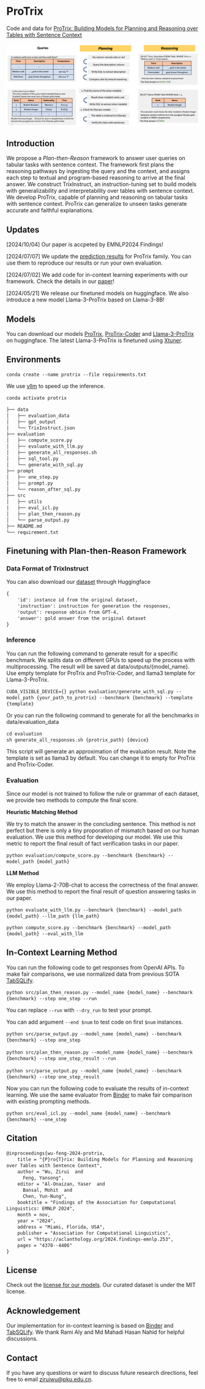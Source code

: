 # ProTrix
Code and data for [ProTrix: Building Models for Planning and Reasoning over Tables with Sentence Context](https://aclanthology.org/2024.findings-emnlp.253/)

![Plan-then-Reason](framework.png)

## Introduction
We propose a *Plan-then-Reason* framework to answer user queries on tabular tasks with sentence context. The framework first plans the reasoning pathways by ingesting the query and the context, and assigns each step to textual and program-based reasoning to arrive at the final answer. We construct TrixInstruct, an instruction-tuning set to build models with generalizability and interpretability over tables with sentence context. We develop ProTrix, capable of planning and reasoning on tabular tasks with sentence context. ProTrix can generalize to unseen tasks generate accurate and faithful explanations.

## Updates
[2024/10/04] Our paper is accpeted by EMNLP2024 Findings!

[2024/07/07] We update the [prediction results](https://github.com/WilliamZR/ProTrix/tree/main/data/protrix_output) for ProTrix family. You can use them to reproduce our results or run your own evaluation.

[2024/07/02] We add code for in-context learning experiments with our framework. Check the details in our [paper]((https://arxiv.org/pdf/2403.02177.pdf))!

[2024/05/21] We release our finetuned models on huggingface. We also introduce a new model Llama-3-ProTrix based on Llama-3-8B!

## Models
You can download our models [ProTrix](https://huggingface.co/pkupie/ProTrix), [ProTrix-Coder](https://huggingface.co/pkupie/ProTrix-Coder) and [Llama-3-ProTrix](https://huggingface.co/pkupie/Llama-3-ProTrix) on huggingface. The latest Llama-3-ProTrix is finetuned using [Xtuner](https://github.com/InternLM/xtuner).

## Environments
```
conda create --name protrix --file requirements.txt
```
We use [vllm](https://github.com/vllm-project/vllm) to speed up the inference. 
```
conda activate protrix
```
```
├── data
│   ├── evaluation_data
│   ├── gpt_output
│   └── TrixInstruct.json
├── evaluation
│   ├── compute_score.py
│   ├── evaluate_with_llm.py
│   ├── generate_all_responses.sh
│   ├── sql_tool.py
│   └── generate_with_sql.py
├── prompt
│   ├── one_step.py
│   ├── prompt.py
│   └── reason_after_sql.py
├── src
│   ├── utils
|   ├── eval_icl.py
│   ├── plan_then_reason.py
│   └── parse_output.py
├── README.md
└── requirement.txt
```
## Finetuning with Plan-then-Reason Framework
### Data Format of TrixInstruct
You can also download our [dataset](https://huggingface.co/datasets/pkupie/TrixInstruct) through Huggingface
```
{
    'id': instance id from the original dataset,
    'instruction': instruction for generation the responses,
    'output': response obtain from GPT-4,
    'answer': gold answer from the original dataset
}
```

### Inference
You can run the following command to generate result for a specific benchmark. We splits data on different GPUs to speed up the process with multiprocessing. The result will be saved at data/outputs/{model_name}. Use empty template for ProTrix and ProTrix-Coder, and llama3 template for Llama-3-ProTrix.
```
CUDA_VISIBLE_DEVICE={} python evaluation/generate_with_sql.py --model_path {your_path_to_protrix} --benchmark {benchmark} --template {template}
```
Or you can run the following command to generate for all the benchmarks in data/evaluation_data
```
cd evaluation
sh generate_all_responses.sh {protrix_path} {device}
```
This script will generate an approximation of the evaluation result. Note the template is set as llama3 by default. You can change it to empty for ProTrix and ProTrix-Coder.
### Evaluation
Since our model is not trained to follow the rule or grammar of each dataset, we provide two methods to compute the final score.

**Heuristic Matching Method**

We try to match the answer in the concluding sentence. This method is not perfect but there is only a tiny proporation of mismatch based on our human evaluation. We use this method for developing our model. We use this metric to report the final result of fact verification tasks in our paper.
```
python evaluation/compute_score.py --benchmark {benchmark} --model_path {model_path}
```
**LLM Method**

We employ Llama-2-70B-chat to access the correctness of the final answer. We use this method to report the final result of question answering tasks in our paper.
```
python evaluate_with_llm.py --benchmark {benchmark} --model_path {model_path} --llm_path {llm_path}
```
```
python compute_score.py --benchmark {benchmark} --model_path {model_path} --eval_with_llm
```

## In-Context Learning Method
You can run the following code to get responses from OpenAI APIs. To make fair comparisons, we use normalized data from previous SOTA [TabSQLify](https://github.com/mahadi-nahid/TabSQLify).
```
python src/plan_then_reason.py --model_name {model_name} --benchmark {benchmark} --step one_step --run
```
You can replace `--run` with `--dry_run` to test your prompt.

You can add argument `--end $num` to test code on first `$num` instances.
```
python src/parse_output.py --model_name {model_name} --benchmark {benchmark} --step one_step

python src/plan_then_reason.py --model_name {model_name} --benchmark {benchmark} --step one_step_result --run

python src/parse_output.py --model_name {model_name} --benchmark {benchmark} --step one_step_result
```
Now you can run the following code to evaluate the results of in-context learning. We use the same evaluator from [Binder](https://github.com/xlang-ai/Binder) to make fair comparison with existing prompting methods.
```
python src/eval_icl.py --model_name {model_name} --benchmark {benchmark} --one_step
```
## Citation 
```
@inproceedings{wu-feng-2024-protrix,
    title = "{P}ro{T}rix: Building Models for Planning and Reasoning over Tables with Sentence Context",
    author = "Wu, Zirui  and
      Feng, Yansong",
    editor = "Al-Onaizan, Yaser  and
      Bansal, Mohit  and
      Chen, Yun-Nung",
    booktitle = "Findings of the Association for Computational Linguistics: EMNLP 2024",
    month = nov,
    year = "2024",
    address = "Miami, Florida, USA",
    publisher = "Association for Computational Linguistics",
    url = "https://aclanthology.org/2024.findings-emnlp.253",
    pages = "4378--4406"
}
```

## License
Check out the [license for our models](https://github.com/facebookresearch/llama/blob/main/LICENSE). Our curated dataset is under the MIT license.

## Acknowledgement
Our implementation for in-context learning is based on [Binder](https://github.com/xlang-ai/Binder) and [TabSQLify](https://github.com/mahadi-nahid/TabSQLify). We thank Rami Aly and Md Mahadi Hasan Nahid for helpful discussions.

## Contact
If you have any questions or want to discuss future research directions, feel free to email ziruiwu@pku.edu.cn.
